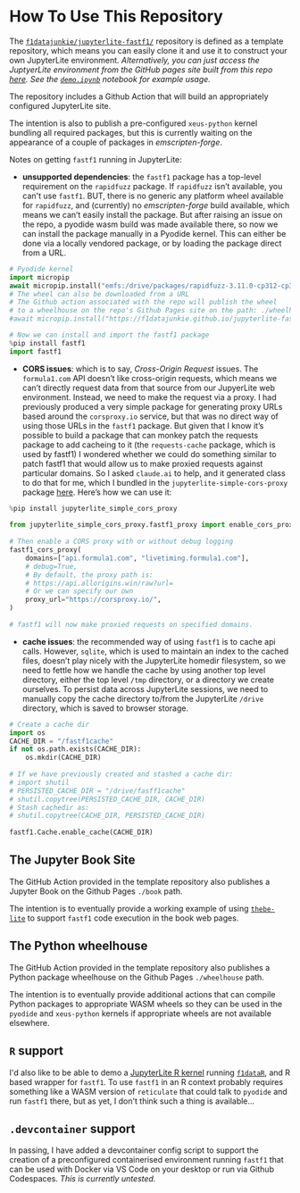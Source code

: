 # How To Use This Repository

The [`f1datajunkie/jupyterlite-fastf1/`](https://github.com/f1datajunkie/jupyterlite-fastf1/) repository is defined as a template repository, which means you can easily clone it and use it to construct your own JupyterLite environment. *Alternatively, you can just access the JuptyerLite environment from the GitHub pages site built from this repo [here](../). See the [`demo.ipynb`](../lab/index.html?path=demo.ipynb) notebook for example usage.*

The repository includes a Github Action that will build an appropriately configured JupyterLite site.

The intention is also to publish a pre-configured `xeus-python` kernel bundling all required packages, but this is currently waiting on the appearance of a couple of packages in *emscripten-forge*.

Notes on getting `fastf1` running in JupyterLite:

- __unsupported dependencies__: the `fastf1` package has a top-level requirement on the `rapidfuzz` package. If `rapidfuzz` isn’t available, you can't use `fastf1`. BUT, there is no generic any platform wheel available for `rapidfuzz`, and (currently) no *emscripten-forge* build available, which means we can’t easily install the package. But after raising an issue on the repo, a pyodide wasm build was made available there, so now we can install the package manually in a Pyodide kernel. This can either be done via a locally vendored package, or by loading the package direct from a URL.

```python
# Pyodide kernel
import micropip
await micropip.install("emfs:/drive/packages/rapidfuzz-3.11.0-cp312-cp312-pyodide_2024_0_wasm32.whl")
# The wheel can also be downloaded from a URL
# The Github action associated with the repo will publish the wheel
# to a wheelhouse on the repo's Github Pages site on the path: ./wheelhouse/
#await micropip.install("https://f1datajunkie.github.io/jupyterlite-fastf1/wheelhouse/rapidfuzz-3.11.0-cp312-cp312-pyodide_2024_0_wasm32.whl")

# Now we can install and import the fastf1 package
%pip install fastf1
import fastf1
```

- __CORS issues__: which is to say, *Cross-Origin Request* issues. The `formula1.com` API doesn’t like cross-origin requests, which means we can’t directly request data from that source from our JupyerLite web environment. Instead, we need to make the request via a proxy. I had previously produced a very simple package for generating proxy URLs based around the `corsproxy.io` service, but that was no direct way of using those URLs in the `fastf1` package. But given that I know it’s possible to build a package that can monkey patch the requests package to add cacheing to it (the `requests-cache` package, which is used by fastf1) I wondered whether we could do something similar to patch fastf1 that would allow us to make proxied requests against particular domains. So I asked `claude.ai` to help, and it generated class to do that for me, which I bundled in the `jupyterlite-simple-cors-proxy` package [here](https://github.com/innovationOUtside/jupyterlite-simple-cors-proxy/blob/main/jupyterlite_simple_cors_proxy/fastf1_proxy.py). Here’s how we can use it:

```python
%pip install jupyterlite_simple_cors_proxy
 
from jupyterlite_simple_cors_proxy.fastf1_proxy import enable_cors_proxy as fastf1_cors_proxy
 
# Then enable a CORS proxy with or without debug logging
fastf1_cors_proxy(
    domains=["api.formula1.com", "livetiming.formula1.com"],
    # debug=True,
    # By default, the proxy path is:
    # https://api.allorigins.win/raw?url=
    # Or we can specify our own
    proxy_url="https://corsproxy.io/",
)
 
# fastf1 will now make proxied requests on specified domains.
```

- __cache issues__: the recommended way of using `fastf1` is to cache api calls. However, `sqlite`, which is used to maintain an index to the cached files, doesn’t play nicely with the JupyterLite homedir filesystem, so we need to fettle how we handle the cache by using another top level directory, either the top level `/tmp` directory, or a directory we create ourselves. To persist data across JupyterLite sessions, we need to manually copy the cache directory to/from the JupyterLite `/drive` directory, which is saved to browser storage.

```python
# Create a cache dir
import os
CACHE_DIR = "/fastf1cache"
if not os.path.exists(CACHE_DIR):
    os.mkdir(CACHE_DIR)
 
# If we have previously created and stashed a cache dir:
# import shutil
# PERSISTED_CACHE_DIR = "/drive/fasff1cache"
# shutil.copytree(PERSISTED_CACHE_DIR, CACHE_DIR)
# Stash cachedir as:
# shutil.copytree(CACHE_DIR, PERSISTED_CACHE_DIR)
 
fastf1.Cache.enable_cache(CACHE_DIR)
```

## The Jupyter Book Site

The GitHub Action provided in the template repository also publishes a Jupyter Book on the Github Pages `./book` path.

The intention is to eventually provide a working example of using [`thebe-lite`](https://github.com/jupyter-book/thebe) to support `fastf1` code execution in the book web pages.

## The Python wheelhouse

The GitHub Action provided in the template repository also publishes a Python package wheelhouse on the Github Pages `./wheelhouse` path.

The intention is to eventually provide additional actions that can compile Python packages to appropriate WASM wheels so they can be used in the `pyodide` and `xeus-python` kernels if appropriate wheels are not available elsewhere.

## `R` support

I'd also like to be able to demo a [JupyterLite R kernel](https://github.com/r-wasm/jupyterlite-webr-kernel) running [`f1dataR`](https://github.com/SCasanova/f1dataR), and R based wrapper for `fastf1`. To use `fastf1` in an R context probably requires something like a WASM version of `reticulate` that could talk to `pyodide` and run `fastf1` there, but as yet, I don't think such a thing is available...

## `.devcontainer` support

In passing, I have added a devcontainer config script to support the creation of a preconfigured containerised environment running `fastf1` that can be used with Docker via VS Code on your desktop or run via Github Codespaces. *This is currently untested.*

